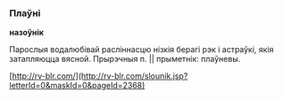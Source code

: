 ### Плаўні
**назоўнік**

Парослыя водалюбівай расліннасцю нізкія берагі рэк і астраўкі, якія затапляюцца вясной. Прырэчныя п. || прыметнік: плаўневы.

<a rel="author">[http://rv-blr.com/](http://rv-blr.com/slounik.jsp?letterId=0&maskId=0&pageId=2368)</a>
